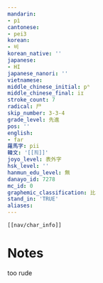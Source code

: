 ```yaml
---
mandarin:
- pì
cantonese:
- pei3
korean:
- 비
korean_native: ''
japanese:
- HI
japanese_nanori: ''
vietnamese:
middle_chinese_initial: pʰ
middle_chinese_final: iɪ
stroke_count: 7
radical: 尸
skip_number: 3-3-4
grade_level: 先進
pos: ''
english:
- far
羅馬字: pii
韓文: '[[픠]]'
joyo_level: 表外字
hsk_level: ''
hanmun_edu_level: 無
danayo_id: 7278
mc_id: 0
graphemic_classification: 比
stand_in: 'TRUE'
aliases:
---
```

```meta-bind-embed
[[nav/char_info]]
```

# Notes
too rude
